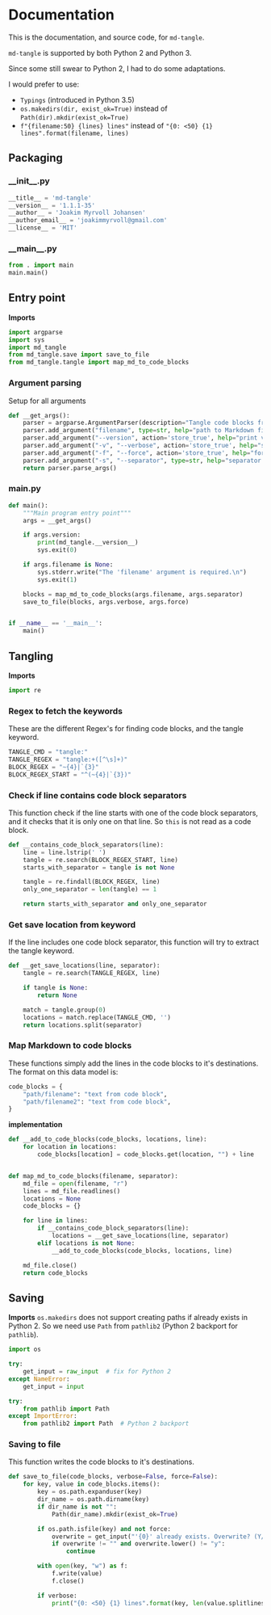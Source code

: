 # Documentation
This is the documentation, and source code, for `md-tangle`.

`md-tangle` is supported by both Python 2 and Python 3.
 
Since some still swear to Python 2, I had to do some adaptations. 

I would prefer to use:
* `Typings` (introduced in Python 3.5)
* `os.makedirs(dir, exist_ok=True)` instead of `Path(dir).mkdir(exist_ok=True)`
* `f"{filename:50} {lines} lines"` instead of `"{0: <50} {1} lines".format(filename, lines)`

## Packaging

### \_\_init__.py
```python tangle:md_tangle/__init__.py
__title__ = 'md-tangle'
__version__ = '1.1.1-35'
__author__ = 'Joakim Myrvoll Johansen'
__author_email__ = 'joakimmyrvoll@gmail.com'
__license__ = 'MIT'
```

### \_\_main__.py
```python tangle:md_tangle/__main__.py
from . import main
main.main()
```

## Entry point

__Imports__
```python tangle:md_tangle/main.py
import argparse
import sys
import md_tangle
from md_tangle.save import save_to_file
from md_tangle.tangle import map_md_to_code_blocks
```

### Argument parsing
Setup for all arguments

```python tangle:md_tangle/main.py
def __get_args():
    parser = argparse.ArgumentParser(description="Tangle code blocks from Markdown file.")
    parser.add_argument("filename", type=str, help="path to Markdown file", nargs='?')
    parser.add_argument("--version", action='store_true', help="print version")
    parser.add_argument("-v", "--verbose", action='store_true', help="show output")
    parser.add_argument("-f", "--force", action='store_true', help="force overwrite of files")
    parser.add_argument("-s", "--separator", type=str, help="separator for tangle destinations (default=',')", default=",")
    return parser.parse_args()
```

### main.py
```python tangle:md_tangle/main.py
def main():
    """Main program entry point"""
    args = __get_args()

    if args.version:
        print(md_tangle.__version__)
        sys.exit(0)

    if args.filename is None:
        sys.stderr.write("The 'filename' argument is required.\n")
        sys.exit(1)

    blocks = map_md_to_code_blocks(args.filename, args.separator)
    save_to_file(blocks, args.verbose, args.force)


if __name__ == '__main__':
    main()
```

## Tangling

__Imports__
```python tangle:md_tangle/tangle.py
import re
```

### Regex to fetch the keywords
These are the different Regex's for finding code blocks, and the tangle keyword.

```python tangle:md_tangle/tangle.py
TANGLE_CMD = "tangle:"
TANGLE_REGEX = "tangle:+([^\s]+)"
BLOCK_REGEX = "~{4}|`{3}"
BLOCK_REGEX_START = "^(~{4}|`{3})"
```

### Check if line contains code block separators
This function check if the line starts with one of the code block separators, and
it checks that it is only one on that line. So ```this``` is not read as a code block.

```python tangle:md_tangle/tangle.py
def __contains_code_block_separators(line):
    line = line.lstrip(' ')
    tangle = re.search(BLOCK_REGEX_START, line)
    starts_with_separator = tangle is not None

    tangle = re.findall(BLOCK_REGEX, line)
    only_one_separator = len(tangle) == 1

    return starts_with_separator and only_one_separator
```

### Get save location from keyword
If the line includes one code block separator, this function will try to extract the tangle keyword.

```python tangle:md_tangle/tangle.py
def __get_save_locations(line, separator):
    tangle = re.search(TANGLE_REGEX, line)

    if tangle is None:
        return None

    match = tangle.group(0)
    locations = match.replace(TANGLE_CMD, '')
    return locations.split(separator)
```

### Map Markdown to code blocks
These functions simply add the lines in the code blocks to it's destinations. The format on this
data model is:
```python
code_blocks = {
    "path/filename": "text from code block",
    "path/filename2": "text from code block",
}
```

__implementation__
```python tangle:md_tangle/tangle.py
def __add_to_code_blocks(code_blocks, locations, line):
    for location in locations:
        code_blocks[location] = code_blocks.get(location, "") + line


def map_md_to_code_blocks(filename, separator):
    md_file = open(filename, "r")
    lines = md_file.readlines()
    locations = None
    code_blocks = {}

    for line in lines:
        if __contains_code_block_separators(line):
            locations = __get_save_locations(line, separator)
        elif locations is not None:
            __add_to_code_blocks(code_blocks, locations, line)

    md_file.close()
    return code_blocks
```

## Saving

__Imports__
`os.makedirs` does not support creating paths if already exists in Python 2. So we need use `Path` from
`pathlib2` (Python 2 backport for `pathlib`).

```python tangle:md_tangle/save.py
import os

try:
    get_input = raw_input  # fix for Python 2
except NameError:
    get_input = input

try:
    from pathlib import Path
except ImportError:
    from pathlib2 import Path  # Python 2 backport
```

### Saving to file
This function writes the code blocks to it's destinations.

```python tangle:md_tangle/save.py
def save_to_file(code_blocks, verbose=False, force=False):
    for key, value in code_blocks.items():
        key = os.path.expanduser(key)
        dir_name = os.path.dirname(key)
        if dir_name is not "":
            Path(dir_name).mkdir(exist_ok=True)

        if os.path.isfile(key) and not force:
            overwrite = get_input("'{0}' already exists. Overwrite? (Y/n) ".format(key))
            if overwrite != "" and overwrite.lower() != "y":
                continue

        with open(key, "w") as f:
            f.write(value)
            f.close()

        if verbose:
            print("{0: <50} {1} lines".format(key, len(value.splitlines())))

```
